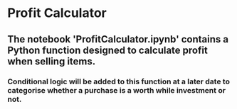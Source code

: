 # Profit Calculator

## The notebook 'ProfitCalculator.ipynb' contains a Python function designed to calculate profit when selling items.

### Conditional logic will be added to this function at a later date to categorise whether a purchase is a worth while investment or not. 
